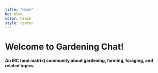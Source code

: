 ```yaml
---
title: "Home"
bg: blue
color: black
style: center
---
```


# Welcome to Gardening Chat!

#### An IRC (and matrix) community about gardening, farming, foraging, and related topics.

